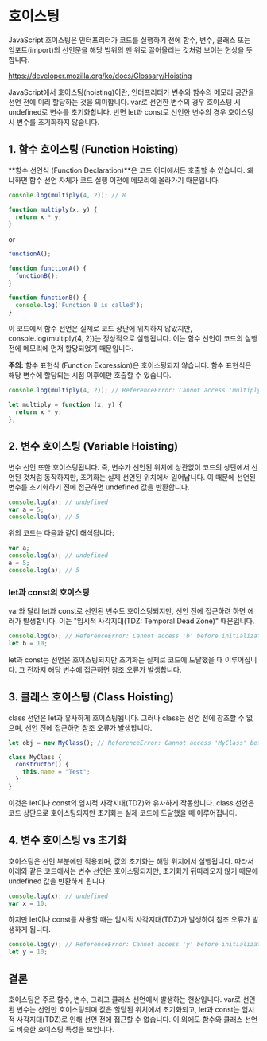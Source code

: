 # 호이스팅
JavaScript 호이스팅은 인터프리터가 코드를 실행하기 전에 함수, 변수, 클래스 또는 임포트(import)의 선언문을 해당 범위의 맨 위로 끌어올리는 것처럼 보이는 현상을 뜻합니다.

https://developer.mozilla.org/ko/docs/Glossary/Hoisting

JavaScript에서 호이스팅(hoisting)이란, 인터프리터가 변수와 함수의 메모리 공간을 선언 전에 미리 할당하는 것을 의미합니다. var로 선언한 변수의 경우 호이스팅 시 undefined로 변수를 초기화합니다. 반면 let과 const로 선언한 변수의 경우 호이스팅 시 변수를 초기화하지 않습니다.


## 1. 함수 호이스팅 (Function Hoisting)

**함수 선언식 (Function Declaration)**은 코드 어디에서든 호출할 수 있습니다. 왜냐하면 함수 선언 자체가 코드 실행 이전에 메모리에 올라가기 때문입니다.

```javascript
console.log(multiply(4, 2)); // 8

function multiply(x, y) {
  return x * y;
}
```

or

```javascript
functionA();

function functionA() {
  functionB();
}

function functionB() {
  console.log('Function B is called');
}
```

이 코드에서 함수 선언은 실제로 코드 상단에 위치하지 않았지만, console.log(multiply(4, 2))는 정상적으로 실행됩니다. 이는 함수 선언이 코드의 실행 전에 메모리에 먼저 할당되었기 때문입니다.

**주의:** 함수 표현식 (Function Expression)은 호이스팅되지 않습니다. 함수 표현식은 해당 변수에 할당되는 시점 이후에만 호출할 수 있습니다.

```javascript
console.log(multiply(4, 2)); // ReferenceError: Cannot access 'multiply' before initialization

let multiply = function (x, y) {
  return x * y;
};
```

## 2. 변수 호이스팅 (Variable Hoisting)

변수 선언 또한 호이스팅됩니다. 즉, 변수가 선언된 위치에 상관없이 코드의 상단에서 선언된 것처럼 동작하지만, 초기화는 실제 선언된 위치에서 일어납니다. 이 때문에 선언된 변수를 초기화하기 전에 접근하면 undefined 값을 반환합니다.

```javascript
console.log(a); // undefined
var a = 5;
console.log(a); // 5
```

위의 코드는 다음과 같이 해석됩니다:

```javascript
var a;
console.log(a); // undefined
a = 5;
console.log(a); // 5
```

### let과 const의 호이스팅

var와 달리 let과 const로 선언된 변수도 호이스팅되지만, 선언 전에 접근하려 하면 에러가 발생합니다. 이는 "임시적 사각지대(TDZ: Temporal Dead Zone)" 때문입니다.

```javascript
console.log(b); // ReferenceError: Cannot access 'b' before initialization
let b = 10;
```

let과 const는 선언은 호이스팅되지만 초기화는 실제로 코드에 도달했을 때 이루어집니다. 그 전까지 해당 변수에 접근하면 참조 오류가 발생합니다.


## 3. 클래스 호이스팅 (Class Hoisting)
class 선언은 let과 유사하게 호이스팅됩니다. 그러나 class는 선언 전에 참조할 수 없으며, 선언 전에 접근하면 참조 오류가 발생합니다.

```javascript
let obj = new MyClass(); // ReferenceError: Cannot access 'MyClass' before initialization

class MyClass {
  constructor() {
    this.name = "Test";
  }
}
```

이것은 let이나 const의 임시적 사각지대(TDZ)와 유사하게 작동합니다. class 선언은 코드 상단으로 호이스팅되지만 초기화는 실제 코드에 도달했을 때 이루어집니다.


## 4. 변수 호이스팅 vs 초기화

호이스팅은 선언 부분에만 적용되며, 값의 초기화는 해당 위치에서 실행됩니다. 따라서 아래와 같은 코드에서는 변수 선언은 호이스팅되지만, 초기화가 뒤따라오지 않기 때문에 undefined 값을 반환하게 됩니다.

```javascript
console.log(x); // undefined
var x = 10;
```

하지만 let이나 const를 사용할 때는 임시적 사각지대(TDZ)가 발생하여 참조 오류가 발생하게 됩니다.

```javascript
console.log(y); // ReferenceError: Cannot access 'y' before initialization
let y = 10;
```

## 결론

호이스팅은 주로 함수, 변수, 그리고 클래스 선언에서 발생하는 현상입니다. var로 선언된 변수는 선언만 호이스팅되며 값은 할당된 위치에서 초기화되고, let과 const는 임시적 사각지대(TDZ)로 인해 선언 전에 접근할 수 없습니다. 이 외에도 함수와 클래스 선언도 비슷한 호이스팅 특성을 보입니다.
